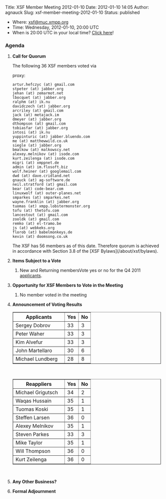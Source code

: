 Title: XSF Member Meeting 2012-01-10 
Date: 2012-01-10 14:05
Author: agnauck
Slug: xsf-member-meeting-2012-01-10
Status: published

-   <span>Where</span>: [xsf@muc.xmpp.org  
   ](xmpp:xsf@muc.xmpp.org?join)
-   Time: Wednesday, 2012-01-10, 20:00 UTC
-   When is 20:00 UTC in your local time? [Click
    here](http://www.worldtimeserver.com/)!

### Agenda

1.  **Call for Quorum**

    The following 36 XSF members voted via  
      
    proxy:

        artur.hefczyc (at) gmail.com
        stpeter (at) jabber.org
        jehan (at) zemarmot.net
        lbocquet (at) jabber.org
        ralphm (at) ik.nu
        davidczech (at) jabber.org
        arcriley (at) gmail.com
        jack (at) metajack.im
        dmeyer (at) jabber.org
        dthompson (at) gmail.com
        tobiasfar (at) jabber.org
        intosi (at) ik.nu
        yuppinturic (at) jabber.bluendo.com
        me (at) matthewwild.co.uk
        siegle (at) jabber.org
        bmalkow (at) malkowscy.net
        alexey.melnikov (at) isode.com
        kurt.zeilenga (at) isode.com
        migri (at) xmppnet.de
        admin (at) im.flosoft.biz
        wolf.heiner (at) googlemail.com
        dwd (at) dave.cridland.net
        gnauck (at) ag-software.de
        neil.stratford (at) gmail.com
        bear (at) code-bear.com
        linuxwolf (at) outer-planes.net
        smparkes (at) smparkes.net
        wayne.franklin (at) jabber.org
        tuomas (at) xmpp.lobstermonster.org
        tofu (at) thetofu.com
        lancestout (at) gmail.com
        zooldk (at) gmail.com
        remko (at) el-tramo.be
        js (at) webkeks.org
        florob (at) babelmonkeys.de
        kevin (at) doomsong.co.uk

    <p>
    The XSF has 56 members as of this date. Therefore quorum is achieved
    in accordance with Section 3.8 of the [XSF
    Bylaws](/about/xsf/bylaws).

2.  **Items Subject to a Vote**
    1.  New and Returning membersVote yes or no for the Q4 2011
        [applicants](http://wiki.xmpp.org/web/Membership_Applications_Q4_2011).

3.  **Opportunity for XSF Members to Vote in the Meeting**
    1.  No member voted in the meeting

4.  **Announcement of Voting Results**  

    <table border="1" cellspacing="0" cellpadding="3">
    <tbody>
    <tr>
    <th style="width: 150px;">
    Applicants

    </th>
    <th>
    Yes

    </th>
    <th>
    No

    </th>
    </tr>
    <tr>
    <td style="height: 27px">
    Sergey Dobrov

    </td>
    <td style="height: 27px">
    33

    </td>
    <td style="height: 27px">
    3

    </td>
    </tr>
    <tr>
    <td>
    Peter Waher

    </td>
    <td>
    33

    </td>
    <td>
    3

    </td>
    </tr>
    <tr>
    <td>
    Kim Alvefur

    </td>
    <td>
    33

    </td>
    <td>
    3

    </td>
    </tr>
    <tr>
    <td>
    John Martellaro

    </td>
    <td>
    30

    </td>
    <td>
    6

    </td>
    </tr>
    <tr>
    <td>
    Michael Lundberg

    </td>
    <td>
    28

    </td>
    <td>
    8

    </td>
    </tr>
    </tbody>
    </table>
     

    <table border="1" cellspacing="0" cellpadding="3">
    <tbody>
    <tr>
    <th style="width: 150px; height: 27px;">
    Reappliers

    </th>
    <th style="height: 27px;">
    Yes

    </th>
    <th style="height: 27px;">
    No

    </th>
    </tr>
    <tr>
    <td style="height: 27px;">
    Michael Grigutsch

    </td>
    <td style="height: 27px;">
    34

    </td>
    <td style="height: 27px;">
    2

    </td>
    </tr>
    <tr>
    <td style="height: 27px;">
    Waqas Hussain

    </td>
    <td style="height: 27px;">
    35

    </td>
    <td style="height: 27px;">
    1

    </td>
    </tr>
    <tr>
    <td style="height: 27px;">
    Tuomas Koski

    </td>
    <td style="height: 27px;">
    35

    </td>
    <td style="height: 27px;">
    1

    </td>
    </tr>
    <tr>
    <td style="height: 27px;">
    Steffen Larsen

    </td>
    <td style="height: 27px;">
    36

    </td>
    <td style="height: 27px;">
    0

    </td>
    </tr>
    <tr>
    <td style="height: 27px;">
    Alexey Melnikov

    </td>
    <td style="height: 27px;">
    35

    </td>
    <td style="height: 27px;">
    1

    </td>
    </tr>
    <tr>
    <td style="height: 27px;">
    Steven Parkes

    </td>
    <td style="height: 27px;">
    33

    </td>
    <td style="height: 27px;">
    3

    </td>
    </tr>
    <tr>
    <td style="height: 27px;">
    Mike Taylor

    </td>
    <td style="height: 27px;">
    35

    </td>
    <td style="height: 27px;">
    1

    </td>
    </tr>
    <tr>
    <td style="height: 27px;">
    Will Thompson

    </td>
    <td style="height: 27px;">
    36

    </td>
    <td style="height: 27px;">
    0

    </td>
    </tr>
    <tr>
    <td style="height: 27px;">
    Kurt Zeilenga

    </td>
    <td style="height: 27px;">
    36

    </td>
    <td style="height: 27px;">
    0

    </td>
    </tr>
    </tbody>
    </table>
    <p>
       
     

5.  **Any Other Business?**
6.  **Formal Adjournment**

